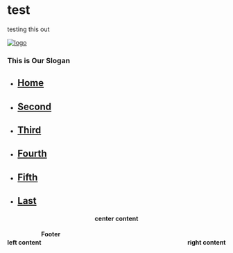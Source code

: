 # test
testing this out
<html>
<head>
<link rel="stylesheet" type="text/css" href="style.css">
<title>test</title>
</head>
<body>
	<div class=content >
		<div class=header >
			<div id=logo >
				<a href="index.html">
					<img src="" alt="logo" hight="" width="" />
				</a>
			</div>
			<div id=slogan >
				<h3>This is Our Slogan</h3>
			</div>
			<div id=nav >
				<ul style="disply: inline ;">
					<li class=first id=active ><a href="index.html"><h2>Home</h2></a></li>
					<li><a href="second.html"><h2>Second</h2></a></li>
					<li><a href="third.html"><h2>Third</h2></a></li>
					<li><a href="fourth.html"><h2>Fourth</h2></a></li>
					<li><a href="fifth.html"><h2>Fifth</h2></a></li>
					<li class=last ><a href="last.html"><h2>Last</h2></a></li>
				</ul>
			</div>
		</div>
		<div class=main_content >
			<div id=center_content align=center ><h4>center content</h4></div>
			<div id=left_content style="float: left;" ><h4>left content</h4></div>
			<div id=right_content style="float: right;" ><h4>right content</h4></div>
		</div>
		<div class=footer >
			<h4>Footer</h4>
		</div>
	</div>
</body>
</html>
